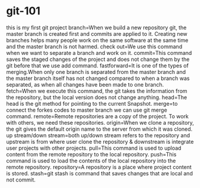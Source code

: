 # git-101
this is my first git project
branch=When we build a new repository git, the master branch is created first and commits are applied to it. Creating new branches helps many people work on the same software at the same time and the master branch is not harmed.
check out=We use this command when we want to separate a branch and work on it.
commit=This command saves the staged changes of the project and does not change them by the git before that we use add command.
fastforward=It is one of the types of merging.When only one branch is separated from the master branch and the master branch itself has not changed compared to when a branch was separated, as when all changes have been made to one branch.
fetch=When we execute this command, the git takes the information from the repository, but the local version does not change anything.
head=The head is the git method for pointing to the current Snapshot.
merge=to connect the forkes codes to master branch we can use git merge command.
remote=Remote repositories are a copy of the project. To work with others, ‌we need these repositories.
origin=When we clone a repository, the git gives the default origin name to the server from which it was cloned.
up stream/down stream=both up/down stream refers to the repository and upstream is from where user clone the repository & downstream is integrate user projects with other projects.
pull=This command is used to upload content from the remote repository to the local repository.
push=This command is used to load the contents of the local repository into the remote repository.
repository=A repository is a place where project content is stored.
stash=git stash is command that saves changes that are local and not commit.
